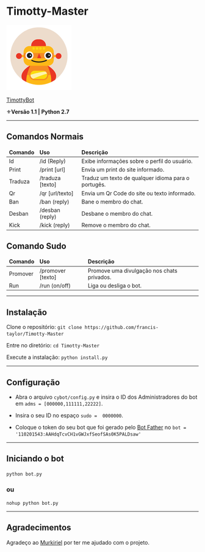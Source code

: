 # Timotty-Master
![teste](images.png)

[TimottyBot](https://t.me/TimottyBot)

⚜️**Versão 1.1 | Python 2.7**
* * *

Comandos Normais
------------
<table>
  <thead>
    <tr>
      <td><strong>Comando</strong></td>
      <td><strong>Uso</strong></td>
      <td><strong>Descrição</strong></td>
    </tr>
  </thead>
  <tbody>
    <tr>
      <td>Id</td>
      <td>/id (Reply)</td>
      <td>Exibe informações sobre o perfil do usuário.</td>
    </tr>
    <tr>
      <td>Print</td>
      <td>/print [url]</td>
      <td>Envia um print do site informado.</td>
    </tr>
    <tr>
      <td>Traduza</td>
      <td>/traduza [texto]</td>
      <td>Traduz um texto de qualquer idioma para o portugês.</td>
    </tr>
    <tr>
      <td>Qr</td>
      <td>/qr [url/texto]</td>
      <td>Envia um Qr Code do site ou texto informado.</td>
    </tr>
    <tr>
      <td>Ban</td>
      <td>/ban (reply)</td>
      <td>Bane o membro do chat.</td>
    </tr>
    <tr>
      <td>Desban</td>
      <td>/desban (reply)</td>
      <td>Desbane o membro do chat.</td>
    </tr>
    <tr>
      <td>Kick</td>
      <td>/kick (reply)</td>
      <td>Remove o membro do chat.</td>
    </tr>
  </tbody>
</table>

Comando Sudo
------------
<table>
  <thead>
    <tr>
      <td><strong>Comando</strong></td>
      <td><strong>Uso</strong></td>
      <td><strong>Descrição</strong></td>
    </tr>
  </thead>
  <tbody>
    <tr>
      <td>Promover</td>
      <td>/promover [texto]</td>
      <td>Promove uma divulgação nos chats privados.</td>
    </tr>
    <tr>
      <td>Run</td>
      <td>/run (on/off)</td>
      <td>Liga ou desliga o bot.</td>
   </tr>
  </tbody>
</table>

* * *
## Instalação

Clone o repositório:
`git clone https://github.com/francis-taylor/Timotty-Master`

Entre no diretório:
`cd Timotty-Master`

Execute a instalação:
`python install.py`

* * *
## Configuração
* Abra o arquivo `cybot/config.py` e insira o ID dos Administradores do bot em `adms = [000000,111111,22222]`.

* Insira o seu ID no espaço `sudo =  0000000`.

* Coloque o token do seu bot que foi gerado pelo [Bot Father](https://t.me/BotFather) no `bot = '110201543:AAHdqTcvCH1vGWJxfSeofSAs0K5PALDsaw'`

* * *
## Iniciando o bot

`python bot.py`

### ou

`nohup python bot.py`

* * *
## Agradecimentos

Agradeço ao [Murkiriel](https://t.me/Mkriel) por ter me ajudado com o projeto.
